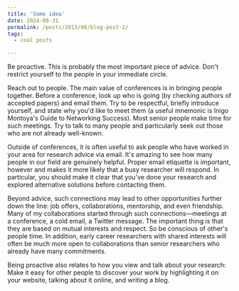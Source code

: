 ```yaml
---
title: 'Some idea'
date: 2024-08-31
permalink: /posts/2013/08/blog-post-2/
tags:
  - cool posts

---
```


Be proactive.
This is probably the most important piece of advice. Don't restrict yourself to the people in your immediate circle.

Reach out to people. The main value of conferences is in bringing people together. Before a conference, look up who is going (by checking authors of accepted papers) and email them. Try to be respectful, briefly introduce yourself, and state why you'd like to meet them (a useful mnemonic is Inigo Montoya's Guide to Networking Success). Most senior people make time for such meetings. Try to talk to many people and particularly seek out those who are not already well-known.

Outside of conferences, it is often useful to ask people who have worked in your area for research advice via email. It's amazing to see how many people in our field are genuinely helpful. Proper email etiquette is important, however and makes it more likely that a busy researcher will respond. In particular, you should make it clear that you've done your research and explored alternative solutions before contacting them.

Beyond advice, such connections may lead to other opportunities further down the line: job offers, collaborations, mentorship, and even friendship. Many of my collaborations started through such connections—meetings at a conference, a cold email, a Twitter message. The important thing is that they are based on mutual interests and respect. So be conscious of other's people time. In addition, early career researchers with shared interests will often be much more open to collaborations than senior researchers who already have many commitments.

Being proactive also relates to how you view and talk about your research: Make it easy for other people to discover your work by highlighting it on your website, talking about it online, and writing a blog.


